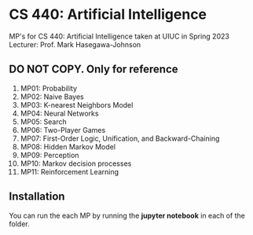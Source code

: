 # CS 440: Artificial Intelligence


MP's for CS 440: Artificial Intelligence taken at UIUC in Spring 2023  
Lecturer: Prof. Mark Hasegawa-Johnson

## DO NOT COPY. Only for reference ##

1. MP01: Probability
2. MP02: Naive Bayes
3. MP03: K-nearest Neighbors Model
4. MP04: Neural Networks
5. MP05: Search
6. MP06: Two-Player Games
7. MP07: First-Order Logic, Unification, and Backward-Chaining
8. MP08: Hidden Markov Model
9. MP09: Perception
10. MP10: Markov decision processes
11. MP11: Reinforcement Learning

## Installation

You can run the each MP by running the **jupyter notebook** in each of the folder.



